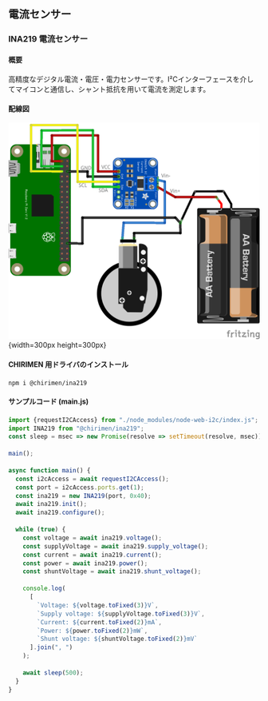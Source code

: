 ## 電流センサー

### INA219 電流センサー

#### 概要

高精度なデジタル電流・電圧・電力センサーです。I²Cインターフェースを介してマイコンと通信し、シャント抵抗を用いて電流を測定します。

#### 配線図

![配線図](./schematic.png "schematic"){width=300px height=300px}

#### CHIRIMEN 用ドライバのインストール

```shell
npm i @chirimen/ina219
```

#### サンプルコード (main.js)

```javascript
import {requestI2CAccess} from "./node_modules/node-web-i2c/index.js";
import INA219 from "@chirimen/ina219";
const sleep = msec => new Promise(resolve => setTimeout(resolve, msec));

main();

async function main() {
  const i2cAccess = await requestI2CAccess();
  const port = i2cAccess.ports.get(1);
  const ina219 = new INA219(port, 0x40);
  await ina219.init();
  await ina219.configure();

  while (true) {
    const voltage = await ina219.voltage();
    const supplyVoltage = await ina219.supply_voltage();
    const current = await ina219.current();
    const power = await ina219.power();
    const shuntVoltage = await ina219.shunt_voltage();

    console.log(
      [
        `Voltage: ${voltage.toFixed(3)}V`,
        `Supply voltage: ${supplyVoltage.toFixed(3)}V`,
        `Current: ${current.toFixed(2)}mA`,
        `Power: ${power.toFixed(2)}mW`,
        `Shunt voltage: ${shuntVoltage.toFixed(2)}mV`
      ].join(", ")
    );

    await sleep(500);
  }
}
```
